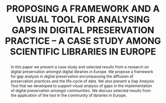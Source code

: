 ---
abstract: 'In this paper we present a case study and selected results

  from a research on digital preservation amongst digital

  libraries in Europe. We propose a framework for gap

  analysis in digital preservation encompassing the

  diffusion of preservation practices and the life-cycle of

  data. We also present a Gap Analysis Tool that we

  developed to support visual analysis of gaps in the

  implementation of digital preservation amongst

  communities. We discuss selected results from the

  application of the tool in the community of libraries in

  Europe.'
creators:
- Gomm, Moritz
- Werkmann, Björn
- Schrimpf, Sabine
- Hemmje, Matthias
- Brocks, Holger
date: null
document_url: https://services.phaidra.univie.ac.at/api/object/o:185454/download
grand_parent: iPRES
institutions: []
keywords: []
landing_page_url: https://phaidra.univie.ac.at/o:185454
language: eng
layout: publication
license: CC BY-SA 2.0 AT
notes_url: null
parent: iPRES 2010
presentation_url: null
publication_type: paper
size: 284814
source_name: iPRES
title: PROPOSING A FRAMEWORK AND A VISUAL TOOL FOR  ANALYSING GAPS IN DIGITAL PRESERVATION  PRACTICE
  – A CASE STUDY AMONG SCIENTIFIC  LIBRARIES IN EUROPE
year: 2010
---